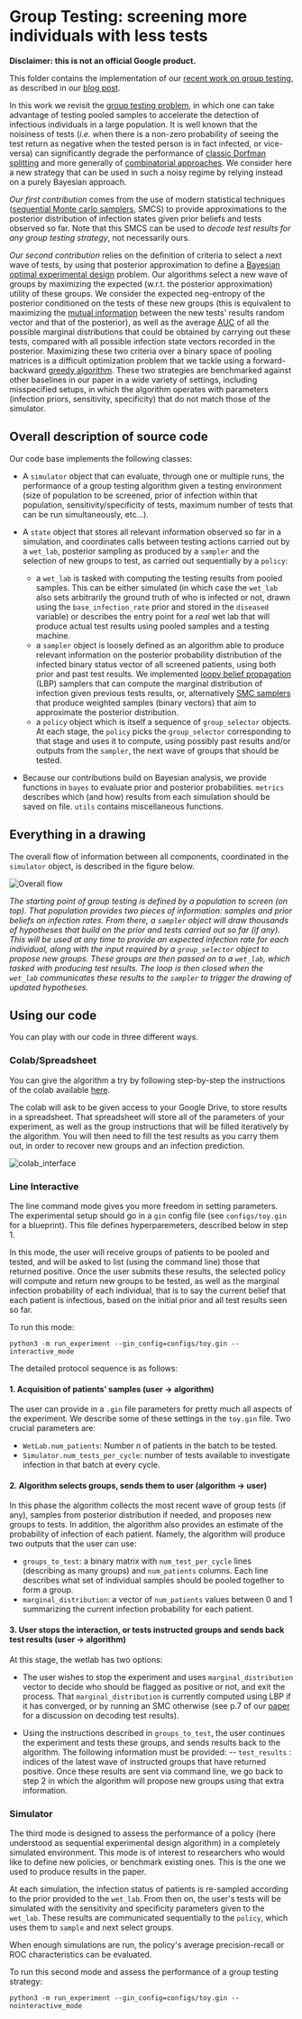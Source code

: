 # Group Testing: screening more individuals with less tests

**Disclaimer: this is not an official Google product.**

This folder contains the implementation of our [recent work on group testing](https://arxiv.org/abs/2004.12508), as described in our [blog post](https://ai.googleblog.com/2020/07/exploring-faster-screening-with-fewer.html).

In this work we revisit the [group testing problem](https://en.wikipedia.org/wiki/Group_testing), in which one can take advantage of testing pooled samples to accelerate the detection of infectious individuals in a large population. It is well known that the noisiness of tests (*i.e.* when there is a non-zero probability of seeing the test return as negative when the tested person is in fact infected, or vice-versa) can significantly degrade the performance of [classic Dorfman splitting](https://en.wikipedia.org/wiki/Group_testing#Invention_and_initial_progress) and more generally of [combinatorial approaches](https://en.wikipedia.org/wiki/Group_testing#Combinatorial_group_testing). We consider here a new strategy that can be used in such a noisy regime by relying instead on a purely Bayesian approach.

*Our first contribution* comes from the use of modern statistical techniques ([sequential Monte carlo samplers](https://en.wikipedia.org/wiki/Particle_filter), SMCS) to provide approximations to the posterior distribution of infection states given prior beliefs and tests observed so far. Note that this SMCS can be used to *decode test results for any group testing strategy*, not necessarily ours.

*Our second contribution* relies on the definition of criteria to select a next wave of tests, by using that posterior approximation to define a [Bayesian optimal experimental design](https://en.wikipedia.org/wiki/Bayesian_experimental_design) problem. Our algorithms select a new wave of groups by maximizing the expected (w.r.t. the posterior approximation) utility of these groups. We consider the expected neg-entropy of the posterior conditioned on the tests of these new groups (this is equivalent to maximizing the [mutual information](https://en.wikipedia.org/wiki/Mutual_information) between the new tests' results random vector and that of the posterior), as well as the average [AUC](https://en.wikipedia.org/wiki/Receiver_operating_characteristic#Area_under_the_curve) of all the possible marginal distributions that could be obtained by carrying out these tests, compared with all possible infection state vectors recorded in the posterior. Maximizing these two criteria over a binary space of pooling matrices is a difficult optimization problem that we tackle using a forward-backward [greedy algorithm](https://en.wikipedia.org/wiki/Greedy_algorithm). These two strategies are benchmarked against other baselines in our paper in a wide variety of settings, including misspecified setups, in which the algorithm operates with parameters (infection priors, sensitivity, specificity) that do not match those of the simulator.

## Overall description of source code

Our code base implements the following classes:

- A `simulator` object that can evaluate, through one or multiple runs, the performance of a group testing algorithm given a testing environment (size of population to be screened, prior of infection within that population, sensitivity/specificity of tests, maximum number of tests that can be run simultaneously, etc...).

- A `state` object that stores all relevant information observed so far in a simulation, and coordinates calls between testing actions carried out by a `wet_lab`, posterior sampling as produced by a `sampler` and the selection of new groups to test, as carried out sequentially by a `policy`:
  -  a `wet_lab` is tasked with computing the testing results from pooled samples. This can be either simulated (in which case the `wet_lab` also sets arbitrarily the ground truth of who is infected or not, drawn using the `base_infection_rate` prior and stored in the `diseased` variable) or describes the entry point for a *real* wet lab that will produce actual test results using pooled samples and a testing machine.
  - a `sampler` object is loosely defined as an algorithm able to produce relevant information on the posterior probability distribution of the infected binary status vector of all screened patients, using both prior and past test results. We implemented [loopy belief propagation](https://en.wikipedia.org/wiki/Belief_propagation) (LBP) samplers that can compute the marginal distribution of infection given previous tests results, or, alternatively [SMC samplers](https://www.stats.ox.ac.uk/~doucet/delmoral_doucet_jasra_sequentialmontecarlosamplersJRSSB.pdf) that produce weighted samples (binary vectors) that aim to approximate the posterior distribution.
  - a `policy` object which is itself a sequence of `group_selector` objects. At each stage, the `policy` picks the `group_selector` corresponding to that stage and uses it to compute, using possibly past results and/or outputs from the `sampler`, the next wave of groups that should be tested.

- Because our contributions build on Bayesian analysis, we provide functions in `bayes` to evaluate prior and posterior probabilities. `metrics` describes which (and how) results from each simulation should be saved on file. `utils` contains miscellaneous functions.

## Everything in a drawing

The overall flow of information between all components, coordinated in the `simulator` object, is described in the figure below.

![Overall flow](./images/schema_github_grouptesting1.png)

*The starting point of group testing is defined by a population to screen (on top). That population provides two pieces of information: samples and prior beliefs on infection rates. From there, a `sampler` object will draw thousands of hypotheses that build on the prior and tests carried out so far (if any). This will be used at any time to provide an expected infection rate for each individual, along with the input required by a `group_selector` object to propose new groups. These groups are then passed on to a `wet_lab`, which tasked with producing test results. The loop is then closed when the `wet_lab` communicates these results to the `sampler` to trigger the drawing of updated hypotheses.*


## Using our code 

You can play with our code in three different ways.

### Colab/Spreadsheet

You can give the algorithm a try by following step-by-step the instructions of the colab available [here](https://colab.research.google.com/drive/14rQO9mDRvuyj89pgcUMCFk6LXHq7-avR?usp=sharing).

The colab will ask to be given access to your Google Drive, to store results in a spreadsheet. That spreadsheet will store all of the parameters of your experiment, as well as the group instructions that will be filled iteratively by the algorithm. You will then need to fill the test results as you carry them out, in order to recover new groups and an infection prediction.

![colab_interface](./images/demo_colab.png)


### Line Interactive
The line command mode gives you more freedom in setting parameters. The experimental setup should go in a `gin` config file (see `configs/toy.gin` for a blueprint). This file defines hyperparemeters, described below in step 1.

In this mode, the user will receive groups of patients to be pooled and tested, and will be asked to list (using the command line) those that returned positive. Once the user submits these results, the selected policy will compute and return new groups to be tested, as well as the marginal infection probability of each individual, that is to say the current belief that each patient is infectious, based on the initial prior and all test results seen so far.

To run this mode:
```
python3 -m run_experiment --gin_config=configs/toy.gin --interactive_mode
```

The detailed protocol sequence is as follows:

#### 1. Acquisition of patients’ samples (user → algorithm) 

The user can provide in a `.gin` file parameters for pretty much all aspects of the experiment. We describe some of these settings in the `toy.gin` file. Two crucial parameters are:

- `WetLab.num_patients`: Number *n* of patients in the batch to be tested.
- `Simulator.num_tests_per_cycle`: number of tests available to investigate infection in that batch at every cycle.

#### 2. Algorithm selects groups, sends them to user (algorithm → user)

In this phase the algorithm collects the most recent wave of group tests (if any), samples from posterior distribution if needed, and proposes new groups to tests. In addition, the algorithm also provides an estimate of the probability of infection of each patient. Namely, the algorithm will produce two outputs that the user can use:

- `groups_to_test`: a binary matrix with `num_test_per_cycle` lines (describing as many groups) and `num_patients` columns. Each line describes what set of individual samples should be pooled together to form a group.
- `marginal_distribution`: a vector of `num_patients` values between 0 and 1 summarizing the current infection probability for each patient.

#### 3. User stops the interaction, or tests instructed groups and sends back test results (user → algorithm)

At this stage, the wetlab has two options:

- The user wishes to stop the experiment and uses `marginal_distribution` vector to decide who should be flagged as positive or not, and exit the process. That `marginal_distribution` is currently computed using LBP if it has converged, or by running an SMC otherwise (see p.7 of our [paper](https://arxiv.org/abs/2004.12508) for a discussion on decoding test results).

- Using the instructions described in `groups_to_test`, the user continues the experiment and tests these groups, and sends results back to the algorithm. The following information must be provided:
-- `test_results` : indices of the latest wave of instructed groups that have returned positive.
Once these results are sent via command line, we go back to step 2 in which the algorithm will propose new groups using that extra information.


### Simulator

The third mode is designed to assess the performance of a policy (here understood as sequential experimental design algorithm) in a completely simulated environment. This mode is of interest to researchers who would like to define new policies, or benchmark existing ones. This is the one we used to produce results in the paper.

At each simulation, the infection status of patients is re-sampled according to the prior provided to the `wet_lab`. From then on, the user's tests will be simulated with the sensitivity and specificity parameters given to the `wet_lab`. These results are communicated sequentially to the `policy`, which uses them to `sample` and next select groups.

When enough simulations are run, the policy's average precision-recall or ROC characteristics can be evaluated.

To run this second mode and assess the performance of a group testing strategy:
```
python3 -m run_experiment --gin_config=configs/toy.gin --nointeractive_mode
```

